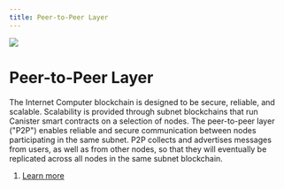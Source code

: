 ```yaml
---
title: Peer-to-Peer Layer
---
```


![](/img/how-it-works/peer-to-peer-p2p.600x300.jpg)

# Peer-to-Peer Layer

The Internet Computer blockchain is designed to be secure, reliable, and scalable. Scalability is provided through subnet blockchains that run Canister smart contracts on a selection of nodes. The peer-to-peer layer ("P2P") enables reliable and secure communication between nodes participating in the same subnet. P2P collects and advertises messages from users, as well as from other nodes, so that they will eventually be replicated across all nodes in the same subnet blockchain.

1. [Learn more](/how-it-works/peer-to-peer-p2p/)


